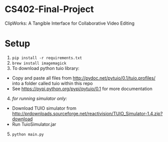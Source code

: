 # CS402-Final-Project
ClipWorks: A Tangible Interface for Collaborative Video Editing

# Setup
1) `pip install -r requirements.txt`  
2) `brew install imagemagick`  
3) To download python tuio library:
 - Copy and paste all files from http://pydoc.net/pytuio/0.1/tuio.profiles/ into a folder called tuio within this repo
 - See https://pypi.python.org/pypi/pytuio/0.1 for more documentation
4) *for running simulator only:*  
 - Download TUIO simulator from http://prdownloads.sourceforge.net/reactivision/TUIO_Simulator-1.4.zip?download  
 - Run TuioSimulator.jar

5) `python main.py` 
